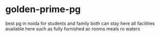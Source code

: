 # golden-prime-pg
best pg in noida for students and family both can stay here all facilities available here such as fully furnished ac rooms meals ro waters 
